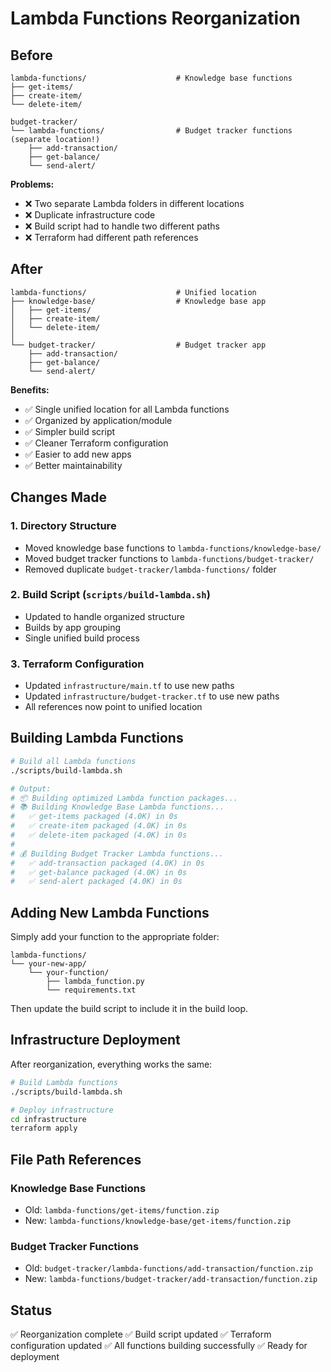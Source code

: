 # Lambda Functions Reorganization

## Before

```
lambda-functions/                    # Knowledge base functions
├── get-items/
├── create-item/
└── delete-item/

budget-tracker/
└── lambda-functions/                # Budget tracker functions (separate location!)
    ├── add-transaction/
    ├── get-balance/
    └── send-alert/
```

**Problems:**
- ❌ Two separate Lambda folders in different locations
- ❌ Duplicate infrastructure code
- ❌ Build script had to handle two different paths
- ❌ Terraform had different path references

## After

```
lambda-functions/                    # Unified location
├── knowledge-base/                  # Knowledge base app
│   ├── get-items/
│   ├── create-item/
│   └── delete-item/
│
└── budget-tracker/                  # Budget tracker app
    ├── add-transaction/
    ├── get-balance/
    └── send-alert/
```

**Benefits:**
- ✅ Single unified location for all Lambda functions
- ✅ Organized by application/module
- ✅ Simpler build script
- ✅ Cleaner Terraform configuration
- ✅ Easier to add new apps
- ✅ Better maintainability

## Changes Made

### 1. Directory Structure
- Moved knowledge base functions to `lambda-functions/knowledge-base/`
- Moved budget tracker functions to `lambda-functions/budget-tracker/`
- Removed duplicate `budget-tracker/lambda-functions/` folder

### 2. Build Script (`scripts/build-lambda.sh`)
- Updated to handle organized structure
- Builds by app grouping
- Single unified build process

### 3. Terraform Configuration
- Updated `infrastructure/main.tf` to use new paths
- Updated `infrastructure/budget-tracker.tf` to use new paths
- All references now point to unified location

## Building Lambda Functions

```bash
# Build all Lambda functions
./scripts/build-lambda.sh

# Output:
# 📦 Building optimized Lambda function packages...
# 📚 Building Knowledge Base Lambda functions...
#   ✅ get-items packaged (4.0K) in 0s
#   ✅ create-item packaged (4.0K) in 0s
#   ✅ delete-item packaged (4.0K) in 0s
# 
# 💰 Building Budget Tracker Lambda functions...
#   ✅ add-transaction packaged (4.0K) in 0s
#   ✅ get-balance packaged (4.0K) in 0s
#   ✅ send-alert packaged (4.0K) in 0s
```

## Adding New Lambda Functions

Simply add your function to the appropriate folder:

```
lambda-functions/
└── your-new-app/
    └── your-function/
        ├── lambda_function.py
        └── requirements.txt
```

Then update the build script to include it in the build loop.

## Infrastructure Deployment

After reorganization, everything works the same:

```bash
# Build Lambda functions
./scripts/build-lambda.sh

# Deploy infrastructure
cd infrastructure
terraform apply
```

## File Path References

### Knowledge Base Functions
- Old: `lambda-functions/get-items/function.zip`
- New: `lambda-functions/knowledge-base/get-items/function.zip`

### Budget Tracker Functions
- Old: `budget-tracker/lambda-functions/add-transaction/function.zip`
- New: `lambda-functions/budget-tracker/add-transaction/function.zip`

## Status

✅ Reorganization complete
✅ Build script updated
✅ Terraform configuration updated
✅ All functions building successfully
✅ Ready for deployment

